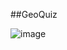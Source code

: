##GeoQuiz

![image](https://github.com/user-attachments/assets/456a9522-294c-42ec-aa67-1b712b669fe0)
